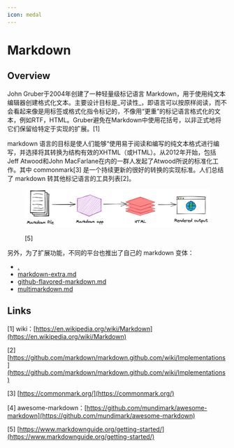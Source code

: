 ```yaml
---
icon: medal
---
```


# Markdown

## Overview

John Gruber于2004年创建了一种轻量级标记语言 Markdown，用于使用纯文本编辑器创建格式化文本。主要设计目标是_可读性_，即语言可以按原样阅读，而不会看起来像是用标签或格式化指令标记的，不像用“更重”的标记语言格式化的文本，例如RTF，HTML。Gruber避免在Markdown中使用花括号，以非正式地将它们保留给特定于实现的扩展。\[1]&#x20;

markdown 语言的目标是使人们能够“使用易于阅读和编写的纯文本格式进行编写，并选择将其转换为结构有效的XHTML（或HTML）。从2012年开始，包括Jeff Atwood和John MacFarlane在内的一群人发起了Atwood所说的标准化工作。其中 commonmark\[3] 是一个持续更新的很好的转换的实现标准。人们总结了 markdown 转其他标记语言的工具列表\[2]。

<figure><img src="../../.gitbook/assets/image.png" alt=""><figcaption><p>[5]</p></figcaption></figure>

另外，为了扩展功能，不同的平台也推出了自己的 markdown 变体：

* [.](./ "mention")
* [markdown-extra.md](markdown-extra.md "mention")
* [github-flavored-markdown.md](github-flavored-markdown.md "mention")
* [multimarkdown.md](multimarkdown.md "mention")

## Links

\[1] wiki：[https://en.wikipedia.org/wiki/Markdown](https://en.wikipedia.org/wiki/Markdown)

\[2] [https://github.com/markdown/markdown.github.com/wiki/Implementations](https://github.com/markdown/markdown.github.com/wiki/Implementations)

\[3] [https://commonmark.org/](https://commonmark.org/)

\[4] awesome-markdown：[https://github.com/mundimark/awesome-markdown](https://github.com/mundimark/awesome-markdown)

\[5] [https://www.markdownguide.org/getting-started/](https://www.markdownguide.org/getting-started/)



